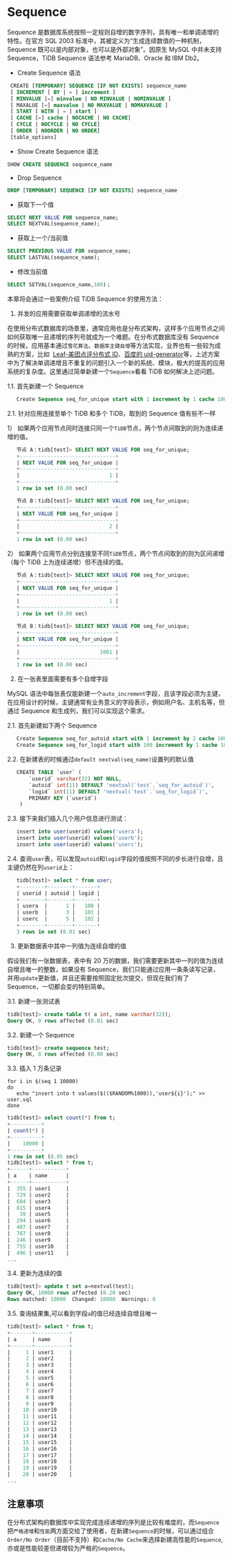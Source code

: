 # Sequence

Sequence 是数据库系统按照一定规则自增的数字序列，具有唯一和单调递增的特性。在官方 SQL 2003 标准中，其被定义为“生成连续数值的一种机制，Sequence 既可以是内部对象，也可以是外部对象”。因原生 MySQL 中并未支持 Sequence，TiDB Sequence 语法参考 MariaDB、Oracle 和 IBM Db2。

- Create Sequence 语法

```SQL
 CREATE [TEMPORARY] SEQUENCE [IF NOT EXISTS] sequence_name
 [ INCREMENT [ BY | = ] increment ]
 [ MINVALUE [=] minvalue | NO MINVALUE | NOMINVALUE ]
 [ MAXALUE [=] maxvalue | NO MAXVALUE | NOMAXVALUE ]
 [ START [ WITH | = ] start ]
 [ CACHE [=] cache | NOCACHE | NO CACHE]
 [ CYCLE | NOCYCLE | NO CYCLE]
 [ ORDER | NOORDER | NO ORDER]
 [table_options]
```

- Show Create Sequence 语法

```SQL
SHOW CREATE SEQUENCE sequence_name
```

- Drop Sequence

```SQL
DROP [TEMPORARY] SEQUENCE [IF NOT EXISTS] sequence_name
```

- 获取下一个值

```SQL
SELECT NEXT VALUE FOR sequence_name;
SELECT NEXTVAL(sequence_name);
```

- 获取上一个/当前值

```SQL
SELECT PREVIOUS VALUE FOR sequence_name;
SELECT LASTVAL(sequence_name);
```

- 修改当前值

```SQL
SELECT SETVAL(sequence_name,100)；
```

本章将会通过一些案例介绍 TiDB Sequence 的使用方法：

1.  并发的应用需要获取单调递增的流水号

在使用分布式数据库的场景里，通常应用也是分布式架构，这样多个应用节点之间如何获取唯一且递增的序列号就成为一个难题。在分布式数据库没有 Sequence 的时候，应用基本通过`雪花算法`、`数据库主键自增`等方法实现，业界也有一些较为成熟的方案，比如  [Leaf](https://tech.meituan.com/2017/04/21/mt-leaf.html)[-](https://tech.meituan.com/2017/04/21/mt-leaf.html)[美团点评分布式 ID](https://tech.meituan.com/2017/04/21/mt-leaf.html)、[百度的 uid-generator](https://github.com/baidu/uid-generator)等，上述方案中为了解决单调递增且不重复的问题引入一个新的系统、模块，极大的提高的应用系统的复杂度。这里通过简单新建一个`Sequence`看看 TiDB 如何解决上述问题。

1.1. 首先新建一个 Sequence

```SQL
   Create Sequence seq_for_unique start with 1 increment by 1 cache 1000 nocycle;
```

2.1. 针对应用连接至单个 TiDB 和多个 TiDB，取到的 Sequence 值有些不一样

1） 如果两个应用节点同时连接只同一个`TiDB`节点，两个节点间取到的则为连续递增的值。

```SQL
   节点 A：tidb[test]> SELECT NEXT VALUE FOR seq_for_unique;
   +-------------------------------+
   | NEXT VALUE FOR seq_for_unique |
   +-------------------------------+
   |                             1 |
   +-------------------------------+
   1 row in set (0.00 sec)

   节点 B：tidb[test]> SELECT NEXT VALUE FOR seq_for_unique;
   +-------------------------------+
   | NEXT VALUE FOR seq_for_unique |
   +-------------------------------+
   |                             2 |
   +-------------------------------+
   1 row in set (0.00 sec)
```

2） 如果两个应用节点分别连接至不同`TiDB`节点，两个节点间取到的则为区间递增（每个 TiDB 上为连续递增）但不连续的值。

```SQL
   节点 A：tidb[test]> SELECT NEXT VALUE FOR seq_for_unique;
   +-------------------------------+
   | NEXT VALUE FOR seq_for_unique |
   +-------------------------------+
   |                             1 |
   +-------------------------------+
   1 row in set (0.00 sec)

   节点 B：tidb[test]> SELECT NEXT VALUE FOR seq_for_unique;
   +-------------------------------+
   | NEXT VALUE FOR seq_for_unique |
   +-------------------------------+
   |                          1001 |
   +-------------------------------+
   1 row in set (0.00 sec)
```

2.  在一张表里面需要有多个自增字段

MySQL 语法中每张表仅能新建一个`auto_increment`字段，且该字段必须为主键，在应用设计的时候，主键通常有业务意义的字段表示，例如用户名、主机名等，但通过 Sequence 和生成列，我们可以实现这个需求。

2.1. 首先新建如下两个 Sequence

```SQL
   Create Sequence seq_for_autoid start with 1 increment by 2 cache 1000 nocycle;
   Create Sequence seq_for_logid start with 100 increment by 1 cache 1000 nocycle;
```

2.2. 在新建表的时候通过`default nextval(seq_name)`设置列的默认值

```SQL
   CREATE TABLE `user` (
       `userid` varchar(32) NOT NULL,
       `autoid` int(11) DEFAULT 'nextval(`test`.`seq_for_autoid`)',
       `logid` int(11) DEFAULT 'nextval(`test`.`seq_for_logid`)',
       PRIMARY KEY (`userid`)
    )
```

2.3. 接下来我们插入几个用户信息进行测试：

```SQL
   insert into user(userid) values('usera');
   insert into user(userid) values('userb');
   insert into user(userid) values('userc');
```

2.4. 查询`user`表，可以发现`autoid`和`logid`字段的值按照不同的步长进行自增，且主键仍然在列`userid`上：

```SQL
   tidb[test]> select * from user;
   +--------+--------+-------+
   | userid | autoid | logid |
   +--------+--------+-------+
   | usera  |      1 |   100 |
   | userb  |      3 |   101 |
   | userc  |      5 |   102 |
   +--------+--------+-------+
   3 rows in set (0.01 sec)
```

3.  更新数据表中其中一列值为连续自增的值

假设我们有一张数据表，表中有 20 万的数据，我们需要更新其中一列的值为连续自增且唯一的整数，如果没有 Sequence，我们只能通过应用一条条读写记录，并用`update`更新值，并且还需要按照固定批次提交，但现在我们有了 Sequence，一切都会变的特别简单。

3.1. 新建一张测试表

```SQL
tidb[test]> create table t( a int, name varchar(32));
Query OK, 0 rows affected (0.01 sec)
```

3.2. 新建一个 Sequence

```SQL
tidb[test]> create sequence test;
Query OK, 0 rows affected (0.00 sec)
```

3.3. 插入 1 万条记录

```
for i in $(seq 1 10000)
do
   echo "insert into t values($(($RANDOM%1000)),'user${i}');" >> user.sql
done
```

```SQL
tidb[test]> select count(*) from t;
+----------+
| count(*) |
+----------+
|    10000 |
+----------+
1 row in set (0.05 sec)
tidb[test]> select * from t;
+------+-----------+
| a    | name      |
+------+-----------+
|  355 | user1     |
|  729 | user2     |
|  684 | user3     |
|  815 | user4     |
|   39 | user5     |
|  294 | user6     |
|  407 | user7     |
|  767 | user8     |
|  246 | user9     |
|  755 | user10    |
|  496 | user11    |
...
```

3.4. 更新为连续的值

```SQL
tidb[test]> update t set a=nextval(test);
Query OK, 10000 rows affected (0.20 sec)
Rows matched: 10000  Changed: 10000  Warnings: 0
```

3.5. 查询结果集,可以看到字段`a`的值已经连续自增且唯一

```SQL
tidb[test]> select * from t;
+-------+-----------+
| a     | name      |
+-------+-----------+
|     1 | user1     |
|     2 | user2     |
|     3 | user3     |
|     4 | user4     |
|     5 | user5     |
|     6 | user6     |
|     7 | user7     |
|     8 | user8     |
|     9 | user9     |
|    10 | user10    |
|    11 | user11    |
|    12 | user12    |
|    13 | user13    |
|    14 | user14    |
|    15 | user15    |
|    16 | user16    |
|    17 | user17    |
|    18 | user18    |
|    19 | user19    |
|    20 | user20    |
...
```

## 注意事项

在分布式架构的数据库中实现完成连续递增的序列是比较有难度的，而`Sequence`把`严格递增`和`性能`两方面交给了使用者，在新建`Sequence`的时候，可以通过组合`Order/No Order`（目前不支持）和`Cache/No Cache`来选择新建高性能的`Sequence`,亦或是性能较差但递增较为严格的`Sequence`。
